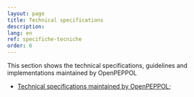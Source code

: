 ```yaml
---
layout: page
title: Technical specifications
description:
lang: en
ref: specifiche-tecniche
order: 6
---
```


This section shows the technical specifications, guidelines and implementations maintained by OpenPEPPOL

- <a aria-label="Peppol.eu - Technical specifications maintained by OpenPEPPOL - External link" title="External link" href="https://peppol.eu/downloads/">Technical specifications maintained by OpenPEPPOL</a>;